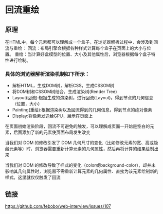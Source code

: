 # 回流重绘

## 原理
在HTML中，每个元素都可以理解成一个盒子，在浏览器解析过程中，会涉及到回流与重绘：
回流：布局引擎会根据各种样式计算每个盒子在页面上的大小与位置。
重绘：当计算好盒模型的位置、大小及其他属性后，浏览器根据每个盒子特性进行绘制。

### 具体的浏览器解析渲染机制如下所示：

- 解析HTML，生成DOM树，解析CSS，生成CSSOM树
- 将DOM树和CSSOM树结合，生成渲染树(Render Tree)
- Layout(回流):根据生成的渲染树，进行回流(Layout)，得到节点的几何信息（位置，大小）
- Painting(重绘):根据渲染树以及回流得到的几何信息，得到节点的绝对像素
- Display:将像素发送给GPU，展示在页面上

在页面初始渲染阶段，回流不可避免的触发，可以理解成页面一开始是空白的元素，后面添加了新的元素使页面布局发生改变

当我们对 DOM 的修改引发了 DOM 几何尺寸的变化（比如修改元素的宽、高或隐藏元素等）时，浏览器需要重新计算元素的几何属性，然后再将计算的结果绘制出来

当我们对 DOM 的修改导致了样式的变化（color或background-color），却并未影响其几何属性时，浏览器不需重新计算元素的几何属性、直接为该元素绘制新的样式，这里就仅仅触发了回流

## 链接
https://github.com/febobo/web-interview/issues/107